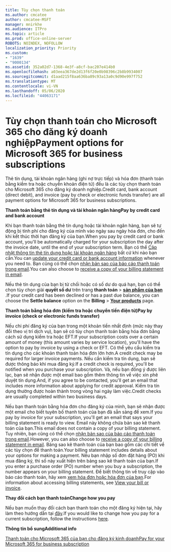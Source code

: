 ```yaml
---
title: Tùy chọn thanh toán
ms.author: cmcatee
author: cmcatee-MSFT
manager: mnirkhe
ms.audience: ITPro
ms.topic: article
ms.prod: office-online-server
ROBOTS: NOINDEX, NOFOLLOW
localization_priority: Priority
ms.custom:
- "1639"
- "9000134"
ms.assetid: 352a02d7-1368-4e3f-a8cf-bac207e414b0
ms.openlocfilehash: a03eea367de2d13f6f20e0b98396c2b8b9934007
ms.sourcegitcommit: d1aad215f8aa636ba89c93a13a0c9d90e997f752
ms.translationtype: MT
ms.contentlocale: vi-VN
ms.lasthandoff: 05/06/2020
ms.locfileid: "44063171"
---
```

# <a name="payment-options-for-microsoft-365-for-business-subscriptions"></a><span data-ttu-id="0353d-102">Tùy chọn thanh toán cho Microsoft 365 cho đăng ký doanh nghiệp</span><span class="sxs-lookup"><span data-stu-id="0353d-102">Payment options for Microsoft 365 for business subscriptions</span></span>
  
<span data-ttu-id="0353d-103">Thẻ tín dụng, tài khoản ngân hàng (ghi nợ trực tiếp) và hóa đơn (thanh toán bằng kiểm tra hoặc chuyển khoản điện tử) đều là các tùy chọn thanh toán cho Microsoft 365 cho đăng ký doanh nghiệp.</span><span class="sxs-lookup"><span data-stu-id="0353d-103">Credit card, bank account (direct debit), and invoice (pay by check or electronic funds transfer) are all payment options for Microsoft 365 for business subscriptions.</span></span>
  
<span data-ttu-id="0353d-104">**Thanh toán bằng thẻ tín dụng và tài khoản ngân hàng**</span><span class="sxs-lookup"><span data-stu-id="0353d-104">**Pay by credit card and bank account**</span></span>
  
<span data-ttu-id="0353d-105">Khi bạn thanh toán bằng thẻ tín dụng hoặc tài khoản ngân hàng, bạn sẽ tự động bị tính phí cho đăng ký của mình vào ngày sau ngày hóa đơn, cho đến khi kết thúc thời hạn đăng ký của bạn.</span><span class="sxs-lookup"><span data-stu-id="0353d-105">When you pay by credit card or bank account, you'll be automatically charged for your subscription the day after the invoice date, until the end of your subscription term.</span></span> <span data-ttu-id="0353d-106">Bạn có thể [Cập nhật thông tin thẻ tín dụng hoặc tài khoản ngân hàng](https://docs.microsoft.com/office365/admin/subscriptions-and-billing/add-update-or-remove-credit-card-or-bank-account) bất cứ khi nào bạn cần.</span><span class="sxs-lookup"><span data-stu-id="0353d-106">You can [update your credit card or bank account information](https://docs.microsoft.com/office365/admin/subscriptions-and-billing/add-update-or-remove-credit-card-or-bank-account) whenever you need to.</span></span> <span data-ttu-id="0353d-107">Bạn cũng có thể chọn [nhận bản sao của báo cáo thanh toán trong email](https://docs.microsoft.com/office365/admin/subscriptions-and-billing/pay-for-your-subscription#receive-a-copy-of-your-billing-statement-in-email).</span><span class="sxs-lookup"><span data-stu-id="0353d-107">You can also choose to [receive a copy of your billing statement in email](https://docs.microsoft.com/office365/admin/subscriptions-and-billing/pay-for-your-subscription#receive-a-copy-of-your-billing-statement-in-email).</span></span>
  
<span data-ttu-id="0353d-108">Nếu thẻ tín dụng của bạn bị từ chối hoặc có số dư do quá hạn, bạn có thể chọn tùy chọn giải **quyết số dư** trên trang **thanh toán** \> **[sản phẩm của bạn](https://go.microsoft.com/fwlink/p/?linkid=842054)** .</span><span class="sxs-lookup"><span data-stu-id="0353d-108">If your credit card has been declined or has a past due balance, you can choose the **Settle balance** option on the **Billing** \> **[Your products](https://go.microsoft.com/fwlink/p/?linkid=842054)** page.</span></span>
  
<span data-ttu-id="0353d-109">**Thanh toán bằng hóa đơn (kiểm tra hoặc chuyển tiền điện tử)**</span><span class="sxs-lookup"><span data-stu-id="0353d-109">**Pay by invoice (check or electronic funds transfer)**</span></span>
  
<span data-ttu-id="0353d-110">Nếu chi phí đăng ký của bạn trong một khoản tiền nhất định (mức này thay đổi theo vị trí dịch vụ), bạn sẽ có tùy chọn thanh toán bằng hóa đơn bằng cách sử dụng kiểm tra hoặc EFT.</span><span class="sxs-lookup"><span data-stu-id="0353d-110">If your subscription costs over a certain amount of money (this amount varies by service location), you'll have the option to pay by invoice by using a check or EFT.</span></span> <span data-ttu-id="0353d-111">Có thể yêu cầu kiểm tra tín dụng cho các khoản thanh toán hóa đơn lớn hơn.</span><span class="sxs-lookup"><span data-stu-id="0353d-111">A credit check may be required for larger invoice payments.</span></span> <span data-ttu-id="0353d-112">Nếu cần kiểm tra tín dụng, bạn sẽ được thông báo khi mua đăng ký.</span><span class="sxs-lookup"><span data-stu-id="0353d-112">If a credit check is required, you'll be notified when you purchase your subscription.</span></span> <span data-ttu-id="0353d-113">Và, nếu bạn đồng ý được liên lạc, bạn sẽ nhận được một email bao gồm thêm thông tin về việc xin phê duyệt tín dụng.</span><span class="sxs-lookup"><span data-stu-id="0353d-113">And, if you agree to be contacted, you'll get an email that includes more information about applying for credit approval.</span></span> <span data-ttu-id="0353d-114">Kiểm tra tín dụng thường được hoàn thành trong vòng hai ngày làm việc.</span><span class="sxs-lookup"><span data-stu-id="0353d-114">Credit checks are usually completed within two business days.</span></span>
  
<span data-ttu-id="0353d-115">Nếu bạn thanh toán bằng hóa đơn cho đăng ký của mình, bạn sẽ nhận được một email cho biết tuyên bố thanh toán của bạn đã sẵn sàng để xem.</span><span class="sxs-lookup"><span data-stu-id="0353d-115">If you pay by invoice for your subscription, you'll get an email that says your billing statement is ready to view.</span></span> <span data-ttu-id="0353d-116">Email này không chứa bản sao kê thanh toán của bạn.</span><span class="sxs-lookup"><span data-stu-id="0353d-116">This email does not contain a copy of your billing statement.</span></span> <span data-ttu-id="0353d-117">Tuy nhiên, bạn cũng có thể chọn [nhận bản sao của báo cáo thanh toán trong email](https://docs.microsoft.com/office365/admin/subscriptions-and-billing/pay-for-your-subscription#receive-a-copy-of-your-billing-statement-in-email).</span><span class="sxs-lookup"><span data-stu-id="0353d-117">However, you can also choose to [receive a copy of your billing statement in email](https://docs.microsoft.com/office365/admin/subscriptions-and-billing/pay-for-your-subscription#receive-a-copy-of-your-billing-statement-in-email).</span></span> <span data-ttu-id="0353d-118">Bảng sao kê thanh toán của bạn bao gồm các chi tiết về các tùy chọn để thanh toán.</span><span class="sxs-lookup"><span data-stu-id="0353d-118">Your billing statement includes details about your options for making a payment.</span></span> <span data-ttu-id="0353d-119">Nếu bạn nhập số đơn đặt hàng (PO) khi mua đăng ký, thì số này xuất hiện trên bảng sao kê thanh toán của bạn.</span><span class="sxs-lookup"><span data-stu-id="0353d-119">If you enter a purchase order (PO) number when you buy a subscription, the number appears on your billing statement.</span></span> <span data-ttu-id="0353d-120">Để biết thông tin về truy cập vào báo cáo thanh toán, hãy xem [xem hóa đơn hoặc hóa đơn của bạn](https://docs.microsoft.com/office365/admin/subscriptions-and-billing/view-your-bill-or-invoice).</span><span class="sxs-lookup"><span data-stu-id="0353d-120">For information about accessing billing statements, see [View your bill or invoice](https://docs.microsoft.com/office365/admin/subscriptions-and-billing/view-your-bill-or-invoice).</span></span>
  
<span data-ttu-id="0353d-121">**Thay đổi cách bạn thanh toán**</span><span class="sxs-lookup"><span data-stu-id="0353d-121">**Change how you pay**</span></span>
  
<span data-ttu-id="0353d-122">Nếu bạn muốn thay đổi cách bạn thanh toán cho một đăng ký hiện tại, hãy làm theo hướng dẫn tại [đây](https://docs.microsoft.com/office365/admin/subscriptions-and-billing/change-payment-method).</span><span class="sxs-lookup"><span data-stu-id="0353d-122">If you would like to change how you pay for a current subscription, follow the instructions [here](https://docs.microsoft.com/office365/admin/subscriptions-and-billing/change-payment-method).</span></span>
  
<span data-ttu-id="0353d-123">**Thông tin bổ sung**</span><span class="sxs-lookup"><span data-stu-id="0353d-123">**Additional info**</span></span>
  
[<span data-ttu-id="0353d-124">Thanh toán cho Microsoft 365 của bạn cho đăng ký kinh doanh</span><span class="sxs-lookup"><span data-stu-id="0353d-124">Pay for your Microsoft 365 for business subscription</span></span>](https://docs.microsoft.com/office365/admin/subscriptions-and-billing/pay-for-your-subscription)